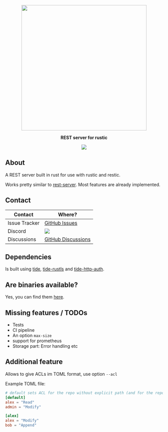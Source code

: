 <p align="center">
<img src="https://media.githubusercontent.com/media/rustic-rs/docs/main/assets/readme_header_server.png" height="400" />
</p>
<p align="center"><b>REST server for rustic</b></p>

<!-- <p align="center">
<a href="https://crates.io/crates/rustic-rs"><img src="https://img.shields.io/crates/v/rustic-rs.svg" /></a>
<a href="https://docs.rs/rustic-rs/"><img src="https://img.shields.io/docsrs/rustic-rs?style=flat&amp;labelColor=1c1d42&amp;color=4f396a&amp;logo=Rust&amp;logoColor=white" /></a>
<a href="https://raw.githubusercontent.com/rustic-rs/rustic/main/"><img src="https://img.shields.io/badge/license-Apache2.0/MIT-blue.svg" /></a>
<a href="https://crates.io/crates/rustic-rs"><img src="https://img.shields.io/crates/d/rustic-rs.svg" /></a>
<p> -->

<p align="center">
<a href="https://github.com/rustic-rs/rustic_server/actions/workflows/nightly.yml"><img src="https://github.com/rustic-rs/rustic_server/actions/workflows/nightly.yml/badge.svg" /></a>
</p>

## About

A REST server built in rust for use with rustic and restic.

Works pretty similar to [rest-server](https://github.com/restic/rest-server).
Most features are already implemented.

## Contact

| Contact       | Where?                                                                                 |
| ------------- | -------------------------------------------------------------------------------------- |
| Issue Tracker | [GitHub Issues](https://github.com/rustic-rs/rustic_server/issues)                     |
| Discord       | [![](https://dcbadge.vercel.app/api/server/WRUWENZnzQ)](https://discord.gg/WRUWENZnzQ) |
| Discussions   | [GitHub Discussions](https://github.com/rustic-rs/rustic/discussions)                  |

## Dependencies

Is built using [tide](https://github.com/http-rs/tide),
[tide-rustls](https://github.com/http-rs/tide-rustls) and
[tide-http-auth](https://github.com/chrisdickinson/tide-http-auth).

## Are binaries available?

Yes, you can find them [here](https://rustic.cli.rs/docs/nightly_builds.html).

## Missing features / TODOs

- Tests
- CI pipeline
- An option `max-size`
- support for prometheus
- Storage part: Error handling etc

## Additional feature

Allows to give ACLs im TOML format, use option `--acl`

Example TOML file:

```toml
# default sets ACL for the repo without explicit path (and for the repo under path "default", if exists)
[default]
alex = "Read"
admin = "Modify"

[alex]
alex = "Modify"
bob = "Append"
```
